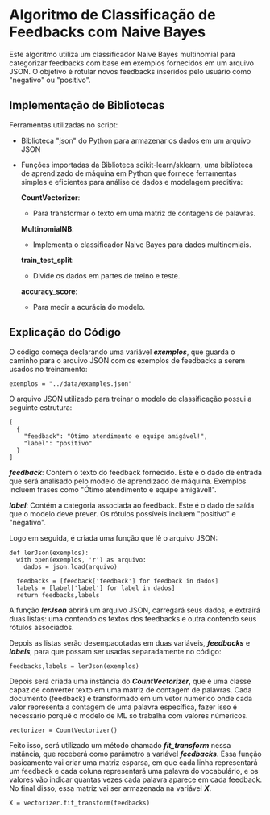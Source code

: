 # Algoritmo de Classificação de Feedbacks com Naive Bayes

Este algoritmo utiliza um classificador Naive Bayes multinomial para categorizar feedbacks com base em exemplos fornecidos em um arquivo JSON. O objetivo é rotular novos feedbacks inseridos pelo usuário como "negativo" ou "positivo".

## Implementação de Bibliotecas

Ferramentas utilizadas no script:

- Biblioteca "json" do Python para armazenar os dados em um arquivo JSON

- Funções importadas da Biblioteca scikit-learn/sklearn, uma biblioteca de aprendizado de máquina em Python que fornece ferramentas simples e eficientes para análise de dados e modelagem preditiva:

   **CountVectorizer**: 
     - Para transformar o texto em uma matriz de contagens de palavras.
  
   **MultinomialNB**: 
     - Implementa o classificador Naive Bayes para dados multinomiais.
  
   **train_test_split**: 
     - Divide os dados em partes de treino e teste.
  
   **accuracy_score**: 
     - Para medir a acurácia do modelo.

## Explicação do Código

O código começa declarando uma variável **_exemplos_**, que guarda o caminho para o arquivo JSON com os exemplos de feedbacks a serem usados no treinamento:
```
exemplos = "../data/examples.json"
```

O arquivo JSON utilizado para treinar o modelo de classificação possui a seguinte estrutura:

```
[
  {
    "feedback": "Ótimo atendimento e equipe amigável!",
    "label": "positivo"
  }
]
```
**_feedback_**: Contém o texto do feedback fornecido. Este é o dado de entrada que será analisado pelo modelo de aprendizado de máquina. Exemplos incluem frases como "Ótimo atendimento e equipe amigável!".

**_label_**: Contém a categoria associada ao feedback. Este é o dado de saída que o modelo deve prever. Os rótulos possíveis incluem "positivo" e "negativo".

Logo em seguida, é criada uma função que lê o arquivo JSON:

```
def lerJson(exemplos):
  with open(exemplos, 'r') as arquivo:
    dados = json.load(arquivo)

  feedbacks = [feedback['feedback'] for feedback in dados]
  labels = [label['label'] for label in dados]
  return feedbacks,labels
```

A função **_lerJson_** abrirá um arquivo JSON, carregará seus dados, e extrairá duas listas: uma contendo os textos dos feedbacks e outra contendo seus rótulos associados.

Depois as listas serão desempacotadas em duas variáveis, **_feedbacks_** e **_labels_**, para que possam ser usadas separadamente no código:

```
feedbacks,labels = lerJson(exemplos)
```
Depois será criada uma instância do **_CountVectorizer_**, que é uma classe capaz de converter texto em uma matriz de contagem de palavras. Cada documento (feedback) é transformado em um vetor numérico onde cada valor representa a contagem de uma palavra específica, fazer isso é necessário porquê o modelo de ML só trabalha com valores númericos.

```
vectorizer = CountVectorizer()
```

Feito isso, será utilizado um método chamado **_fit_transform_** nessa instância, que receberá como parâmetro a variável **_feedbacks_**. Essa função basicamente vai criar uma matriz esparsa, em que cada linha representará um feedback e cada coluna representará uma palavra do vocabulário, e os valores vão indicar quantas vezes cada palavra aparece em cada feedback. No final disso, essa matriz vai ser armazenada na variável **_X_**.

```
X = vectorizer.fit_transform(feedbacks)
```
